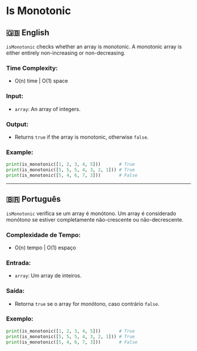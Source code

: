# Is Monotonic

## 🇬🇧 English

`isMonotonic` checks whether an array is monotonic. A monotonic array is either entirely non-increasing or non-decreasing.

### Time Complexity:
- O(n) time | O(1) space

### Input:
- `array`: An array of integers.

### Output:
- Returns `true` if the array is monotonic, otherwise `false`.

### Example:
```python
print(is_monotonic([1, 2, 3, 4, 5]))       # True
print(is_monotonic([5, 5, 5, 4, 3, 2, 1])) # True
print(is_monotonic([5, 4, 6, 7, 3]))       # False
```

---

## 🇧🇷 Português

`isMonotonic` verifica se um array é monótono. Um array é considerado monótono se estiver completamente não-crescente ou não-decrescente.

### Complexidade de Tempo:
- O(n) tempo | O(1) espaço

### Entrada:
- `array`: Um array de inteiros.

### Saída:
- Retorna `true` se o array for monótono, caso contrário `false`.

### Exemplo:
```python
print(is_monotonic([1, 2, 3, 4, 5]))       # True
print(is_monotonic([5, 5, 5, 4, 3, 2, 1])) # True
print(is_monotonic([5, 4, 6, 7, 3]))       # False
```

